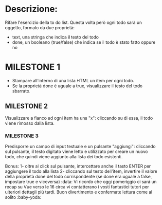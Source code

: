 # Descrizione:

Rifare l'esercizio della to do list. Questa volta però ogni todo sarà un oggetto, formato da due proprietà:
- text, una stringa che indica il testo del todo
- done, un booleano (true/false) che indica se il todo è stato fatto oppure no

# MILESTONE 1
- Stampare all'interno di una lista HTML un item per ogni todo. 
- Se la proprietà done è uguale a true, visualizzare il testo del todo sbarrato.

## MILESTONE 2
Visualizzare a fianco ad ogni item ha una "x": cliccando su di essa, il todo viene rimosso dalla lista.

### MILESTONE 3
Predisporre un campo di input testuale e un pulsante "aggiungi": cliccando sul pulsante, il testo digitato viene letto e utilizzato per creare un nuovo todo, che quindi viene aggiunto alla lista dei todo esistenti.

Bonus:
1- oltre al click sul pulsante, intercettare anche il tasto ENTER per aggiungere il todo alla lista
2- cliccando sul testo dell'item, invertire il valore della proprietà done del todo corrispondente (se done era uguale a false, impostare true e viceversa)
:data: Vi ricordo che oggi pomeriggio ci sará un recap su Vue verso le 16 circa vi contatterano i vosti fantastici tutori per ulteriori dettagli piú tardi.
Buon divertimento e confermate lettura come al solito :baby-yoda: